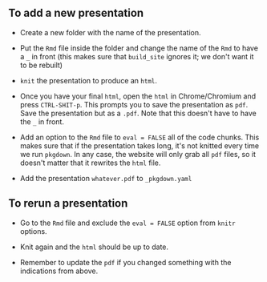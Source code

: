 
## To add a new presentation

* Create a new folder with the name of the presentation. 

* Put the `Rmd` file inside the folder and change the name of the `Rmd` to have a `_` in front (this makes sure that `build_site` ignores it; we don't want it to be rebuilt)

* `knit` the presentation to produce an `html`. 

* Once you have your final `html`, open the `html` in Chrome/Chromium and press `CTRL-SHIT-p`. This prompts you to save the presentation as `pdf`. Save the presentation but as a `.pdf`. Note that this doesn't have to have the `_` in front.

* Add an option to the `Rmd` file to `eval = FALSE` all of the code chunks. This makes sure that if the presentation takes long, it's not knitted every time we run `pkgdown`. In any case, the website will only grab all `pdf` files, so it doesn't matter that it rewrites the `html` file.

* Add the presentation `whatever.pdf` to `_pkgdown.yaml`


## To rerun a presentation

* Go to the `Rmd` file and exclude the `eval = FALSE` option from `knitr` options.

* Knit again and the `html` should be up to date.

* Remember to update the `pdf` if you changed something with the indications from above.

